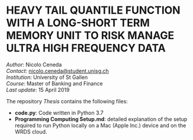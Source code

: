 # HEAVY TAIL QUANTILE FUNCTION WITH A LONG-SHORT TERM MEMORY UNIT TO RISK MANAGE ULTRA HIGH FREQUENCY DATA

*Author*: Nicolo Ceneda \
*Contact*: nicolo.ceneda@student.unisg.ch \
*Institution*: University of St Gallen \
*Course*: Master of Banking and Finance \
*Last update*: 15 April 2019

The repository *Thesis* contains the following files:
* **code.py**: Code written in Python 3.7
* **Programming Computing Setup.md**: detailed explanation of the setup required to run Python locally on a Mac (Apple Inc.) device and on the WRDS cloud.
  


